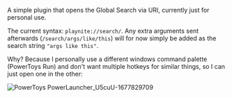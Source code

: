 A simple plugin that opens the Global Search via URI, currently just for personal use.



The current syntax: `playnite://search/`. Any extra arguments sent afterwards (`/search/args/like/this`) will for now simply be added as the search string `"args like this"`. 

Why? Because I personally use a different windows command palette (PowerToys Run) and don't want multiple hotkeys for similar things, so I can just open one in the other:


![PowerToys PowerLauncher_U5cuU-1677829709](https://user-images.githubusercontent.com/9774133/222662520-78b0a26d-fa5c-47b3-aeae-ca2d82b0c479.png)
